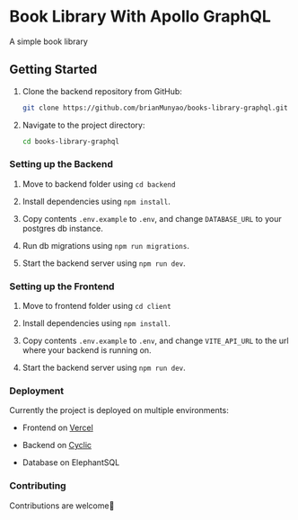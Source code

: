 # Book Library With Apollo GraphQL

A simple book library

## Getting Started

1. Clone the backend repository from GitHub:

   ```bash
   git clone https://github.com/brianMunyao/books-library-graphql.git
   ```

2. Navigate to the project directory:

    ```bash
    cd books-library-graphql
    ```

### Setting up the Backend

1. Move to backend folder using `cd backend`

2. Install dependencies using `npm install`.

3. Copy contents `.env.example` to `.env`, and change `DATABASE_URL` to your postgres db instance.

4. Run db migrations using `npm run migrations`.

5. Start the backend server using `npm run dev`.

### Setting up the Frontend

1. Move to frontend folder using `cd client`

2. Install dependencies using `npm install`.

3. Copy contents `.env.example` to `.env`, and change `VITE_API_URL` to the url where your backend is running on.

4. Start the backend server using `npm run dev`.

### Deployment

Currently the project is deployed on multiple environments:

- Frontend on [Vercel](https://books-library-graphql.vercel.app/)

- Backend on [Cyclic](https://gorgeous-erin-stockings.cyclic.cloud/graphql)

- Database on ElephantSQL

### Contributing

Contributions are welcome🙂
